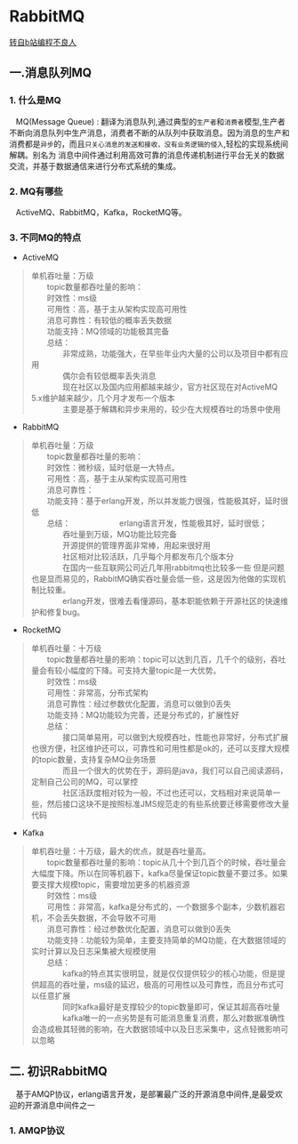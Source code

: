 # RabbitMQ  
[转自b站编程不良人](https://www.bilibili.com/video/BV1dE411K7MG)  
## 一.消息队列MQ  
### 1. 什么是MQ  
 &nbsp;&nbsp;&nbsp;MQ(Message Queue) : 翻译为消息队列,通过典型的`生产者`和`消费者`模型,生产者不断向消息队列中生产消息，消费者不断的从队列中获取消息。因为消息的生产和消费都是`异步`的，而且`只关心消息的发送和接收，没有业务逻辑的侵入`,轻松的实现系统间解耦。别名为 消息中间件通过利用高效可靠的消息传递机制进行平台无关的数据交流，并基于数据通信来进行分布式系统的集成。  
### 2. MQ有哪些  
 &nbsp;&nbsp;&nbsp;ActiveMQ、RabbitMQ，Kafka，RocketMQ等。  
### 3. 不同MQ的特点  
- ActiveMQ  
 > 单机吞吐量：万级  
　　topic数量都吞吐量的影响：  
　　时效性：ms级  
　　可用性：高，基于主从架构实现高可用性  
　　消息可靠性：有较低的概率丢失数据  
　　功能支持：MQ领域的功能极其完备  
　　总结：  
　　　　非常成熟，功能强大，在早些年业内大量的公司以及项目中都有应用  
　　　　偶尔会有较低概率丢失消息  
　　　　现在社区以及国内应用都越来越少，官方社区现在对ActiveMQ 5.x维护越来越少，几个月才发布一个版本  
　　　　主要是基于解耦和异步来用的，较少在大规模吞吐的场景中使用  
- RabbitMQ  
> 单机吞吐量：万级  
　　topic数量都吞吐量的影响：  
　　时效性：微秒级，延时低是一大特点。  
　　可用性：高，基于主从架构实现高可用性  
　　消息可靠性：  
　　功能支持：基于erlang开发，所以并发能力很强，性能极其好，延时很低  
　　总结：　　
　　　　erlang语言开发，性能极其好，延时很低；  
　　　　吞吐量到万级，MQ功能比较完备  
　　　　开源提供的管理界面非常棒，用起来很好用  
　　　　社区相对比较活跃，几乎每个月都发布几个版本分  
　　　　在国内一些互联网公司近几年用rabbitmq也比较多一些 但是问题也是显而易见的，RabbitMQ确实吞吐量会低一些，这是因为他做的实现机制比较重。  
　　　　erlang开发，很难去看懂源码，基本职能依赖于开源社区的快速维护和修复bug。  
- RocketMQ  
> 单机吞吐量：十万级  
　　topic数量都吞吐量的影响：topic可以达到几百，几千个的级别，吞吐量会有较小幅度的下降。可支持大量topic是一大优势。  
　　时效性：ms级  
　　可用性：非常高，分布式架构  
　　消息可靠性：经过参数优化配置，消息可以做到0丢失  
　　功能支持：MQ功能较为完善，还是分布式的，扩展性好  
　　总结：  
　　　　接口简单易用，可以做到大规模吞吐，性能也非常好，分布式扩展也很方便，社区维护还可以，可靠性和可用性都是ok的，还可以支撑大规模的topic数量，支持复杂MQ业务场景  
　　　　而且一个很大的优势在于，源码是java，我们可以自己阅读源码，定制自己公司的MQ，可以掌控  
　　　　社区活跃度相对较为一般，不过也还可以，文档相对来说简单一些，然后接口这块不是按照标准JMS规范走的有些系统要迁移需要修改大量代码  
- Kafka  
> 单机吞吐量：十万级，最大的优点，就是吞吐量高。  
　　topic数量都吞吐量的影响：topic从几十个到几百个的时候，吞吐量会大幅度下降。所以在同等机器下，kafka尽量保证topic数量不要过多。如果要支撑大规模topic，需要增加更多的机器资源  
　　时效性：ms级  
　　可用性：非常高，kafka是分布式的，一个数据多个副本，少数机器宕机，不会丢失数据，不会导致不可用  
　　消息可靠性：经过参数优化配置，消息可以做到0丢失  
　　功能支持：功能较为简单，主要支持简单的MQ功能，在大数据领域的实时计算以及日志采集被大规模使用  
　　总结：  
　　　　kafka的特点其实很明显，就是仅仅提供较少的核心功能，但是提供超高的吞吐量，ms级的延迟，极高的可用性以及可靠性，而且分布式可以任意扩展  
　　　　同时kafka最好是支撑较少的topic数量即可，保证其超高吞吐量  
　　　　kafka唯一的一点劣势是有可能消息重复消费，那么对数据准确性会造成极其轻微的影响，在大数据领域中以及日志采集中，这点轻微影响可以忽略  
## 二. 初识RabbitMQ  
 &nbsp;&nbsp;&nbsp;基于AMQP协议，erlang语言开发，是部署最广泛的开源消息中间件,是最受欢迎的开源消息中间件之一  
### 1. AMQP协议  

